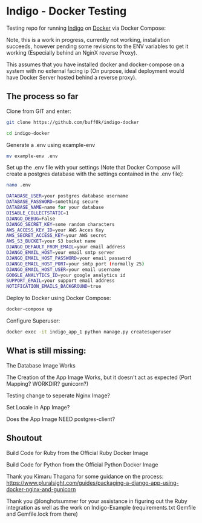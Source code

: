 # Indigo - Docker Testing

Testing repo for running [Indigo](https://github.com/laws-africa/indigo) on [Docker](https://docker.io) via Docker Compose:

Note, this is a work in progress, currently not working, installation succeeds, however pending some revisions to the ENV variables to get it working (Especially behind an NginX reverse Proxy).

This assumes that you have installed docker and docker-compose on a system with no external facing ip (On purpose, ideal deployment would have Docker Server hosted behind a reverse proxy).

## The process so far

Clone from GIT and enter:

```bash
git clone https://github.com/buff0k/indigo-docker
```

```bash
cd indigo-docker
```

Generate a .env using example-env

```bash
mv example-env .env
```

Set up the .env file with your settings (Note that Docker Compose will create a postgres database with the settings contained in the .env file):

```bash
nano .env
```

```bash
DATABASE_USER=your postgres database username
DATABASE_PASSWORD=something secure
DATABASE_NAME=name for your database
DISABLE_COLLECTSTATIC=1
DJANGO_DEBUG=False
DJANGO_SECRET_KEY=some random characters
AWS_ACCESS_KEY_ID=your AWS Acces Key
AWS_SECRET_ACCESS_KEY=your AWS secret
AWS_S3_BUCKET=your S3 bucket name
DJANGO_DEFAULT_FROM_EMAIL=your email address
DJANGO_EMAIL_HOST=your email smtp server
DJANGO_EMAIL_HOST_PASSWORD=your email password
DJANGO_EMAIL_HOST_PORT=your smtp port (normally 25)
DJANGO_EMAIL_HOST_USER=your email username
GOOGLE_ANALYTICS_ID=your google analytics id
SUPPORT_EMAIL=your support email address
NOTIFICATION_EMAILS_BACKGROUND=true
```

Deploy to Docker using Docker Compose:

```bash
docker-compose up
```

Configure Superuser:

```bash
docker exec -it indigo_app_1 python manage.py createsuperuser
```

## What is still missing:

The Database Image Works

The Creation of the App Image Works, but it doesn't act as expected (Port Mapping? WORKDIR? gunicorn?)

Testing change to seperate Nginx Image?

Set Locale in App Image?

Does the App Image NEED postgres-client?

## Shoutout

Build Code for Ruby from the Official Ruby Docker Image

Build Code for Python from the Official Python Docker Image

Thank you Kimaru Thagana for some guidance on the process: https://www.pluralsight.com/guides/packaging-a-django-app-using-docker-nginx-and-gunicorn

Thank you @longhotsummer for your assistance in figuring out the Ruby integration as well as the work on Indigo-Example (requirements.txt Gemfile and Gemfile.lock from there)

